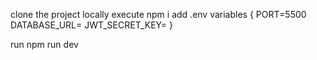 clone the project locally
execute npm i
add .env variables
{
PORT=5500
DATABASE_URL=
JWT_SECRET_KEY=
}

run npm run dev
